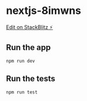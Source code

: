 # nextjs-8imwns

[Edit on StackBlitz ⚡️](https://stackblitz.com/edit/nextjs-8imwns)

## Run the app

`npm run dev`

## Run the tests

`npm run test`
